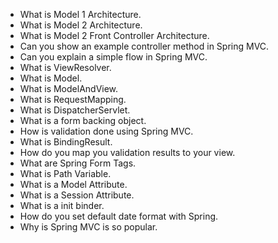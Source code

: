 - What is Model 1 Architecture.
- What is Model 2 Architecture.
- What is Model 2 Front Controller Architecture.
- Can you show an example controller method in Spring MVC.
- Can you explain a simple flow in Spring MVC.
- What is ViewResolver.
- What is Model.
- What is ModelAndView.
- What is RequestMapping.
- What is DispatcherServlet.
- What is a form backing object.
- How is validation done using Spring MVC.
- What is BindingResult.
- How do you map you validation results to your view.
- What are Spring Form Tags.
- What is Path Variable.
- What is a Model Attribute.
- What is a Session Attribute.
- What is a init binder.
- How do you set default date format with Spring.
- Why is Spring MVC is so popular.
